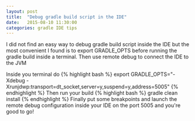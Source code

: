 ```yaml
---
layout: post
title:  "Debug gradle build script in the IDE"
date:   2015-08-10 11:30:00
categories: gradle IDE tips
---
```

I did not find an easy way to debug gradle build script inside the IDE but the most convenient I found is to export GRADLE_OPTS before running the gradle build inside a terminal. Then use remote debug to connect the IDE to the JVM

Inside you terminal do
{% highlight bash %}
export GRADLE_OPTS="-Xdebug -Xrunjdwp:transport=dt_socket,server=y,suspend=y,address=5005"
{% endhighlight %}
Then run your build
{% highlight bash %}
gradle clean install
{% endhighlight %}
Finally put some breakpoints and launch the remote debug configuration inside your IDE on the port 5005 and you're good to go!
